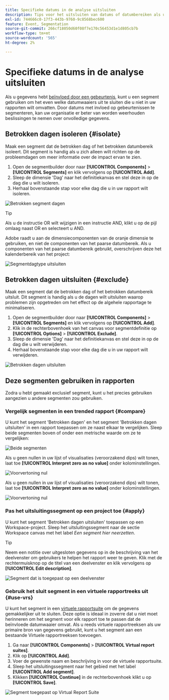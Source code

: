 ```yaml
---
title: Specifieke datums in de analyse uitsluiten
description: Tips voor het uitsluiten van datums of datumbereiken als u deze niet wilt opnemen in rapporten.
exl-id: 744666c0-17f3-443b-9760-9c8568bec600
feature: Event, Segmentation
source-git-commit: 266cf18050d60f08f7e170c56453d1e1d805cb7b
workflow-type: tm+mt
source-wordcount: '565'
ht-degree: 2%

---
```


# Specifieke datums in de analyse uitsluiten

Als u gegevens hebt [beïnvloed door een gebeurtenis](overview.md), kunt u een segment gebruiken om het even welke datumwaaiers uit te sluiten die u niet in uw rapporten wilt omvatten. Door datums met invloed op gebeurtenissen te segmenteren, kan uw organisatie er beter van worden weerhouden beslissingen te nemen over onvolledige gegevens.

## Betrokken dagen isoleren {#isolate}

Maak een segment dat de betrokken dag of het betrokken datumbereik isoleert. Dit segment is handig als u zich alleen wilt richten op de probleemdagen om meer informatie over de impact ervan te zien.

1. Open de segmentbuilder door naar **[!UICONTROL Components]** > **[!UICONTROL Segments]** en klik vervolgens op **[!UICONTROL Add]**.
2. Sleep de dimensie &#39;Dag&#39; naar het definitiekanvas en stel deze in op de dag die u wilt isoleren.
3. Herhaal bovenstaande stap voor elke dag die u in uw rapport wilt isoleren.

![Betrokken segment dagen](assets/affected_days.jpg)

>[!TIP]
>
>Als u de instructie OR wilt wijzigen in een instructie AND, klikt u op de pijl omlaag naast OR en selecteert u AND.

Adobe raadt u aan de dimensiecomponenten van de oranje dimensie te gebruiken, en niet de componenten van het paarse datumbereik. Als u componenten van het paarse datumbereik gebruikt, overschrijven deze het kalenderbereik van het project:

![Segmentdagtype uitsluiten](assets/exclude_segment_day_type.jpg)

## Betrokken dagen uitsluiten {#exclude}

Maak een segment dat de betrokken dag of het betrokken datumbereik uitsluit. Dit segment is handig als u de dagen wilt uitsluiten waarop problemen zijn opgetreden om het effect op de algehele rapportage te minimaliseren.

1. Open de segmentbuilder door naar **[!UICONTROL Components]** > **[!UICONTROL Segments]** en klik vervolgens op **[!UICONTROL Add]**.
2. Klik in de rechterbovenhoek van het canvas voor segmentdefinitie op **[!UICONTROL Options]** > **[!UICONTROL Exclude]**.
3. Sleep de dimensie &#39;Dag&#39; naar het definitiekanvas en stel deze in op de dag die u wilt verwijderen.
4. Herhaal bovenstaande stap voor elke dag die u in uw rapport wilt verwijderen.

![Betrokken dagen uitsluiten](assets/exclude_affected_days.jpg)

## Deze segmenten gebruiken in rapporten

Zodra u hebt gemaakt exclusief segment, kunt u het precies gebruiken aangezien u andere segmenten zou gebruiken.

### Vergelijk segmenten in een trended rapport {#compare}

U kunt het segment &#39;Betrokken dagen&#39; en het segment &#39;Betrokken dagen uitsluiten&#39; in een rapport toepassen om ze naast elkaar te vergelijken. Sleep beide segmenten boven of onder een metrische waarde om ze te vergelijken:

![Beide segmenten](assets/affected_and_exclude.png)

Als u geen nullen in uw lijst of visualisaties (veroorzakend dips) wilt tonen, laat toe **[!UICONTROL Interpret zero as no value]** onder kolominstellingen.

![Voorvertoning nul](assets/interpret_zero.png)

Als u geen nullen in uw lijst of visualisaties (veroorzakend dips) wilt tonen, laat toe **[!UICONTROL Interpret zero as no value]** onder kolominstellingen.

![Voorvertoning nul](assets/interpret_zero.png)

### Pas het uitsluitingssegment op een project toe {#apply}

U kunt het segment &#39;Betrokken dagen uitsluiten&#39; toepassen op een Workspace-project. Sleep het uitsluitingssegment naar de sectie Workspace canvas met het label *Een segment hier neerzetten*.

>[!TIP]
>
>Neem een notitie over uitgesloten gegevens op in de beschrijving van het deelvenster om gebruikers te helpen het rapport weer te geven. Klik met de rechtermuisknop op de titel van een deelvenster en klik vervolgens op **[!UICONTROL Edit description]**.

![Segment dat is toegepast op een deelvenster](assets/exclude_segment_panel.jpg)

### Gebruik het sluit segment in een virtuele rapportreeks uit {#use-vrs}

U kunt het segment in een [virtuele rapportsuite](/help/components/vrs/vrs-about.md) om de gegevens gemakkelijker uit te sluiten. Deze optie is ideaal in zoverre dat u niet moet herinneren om het segment voor elk rapport toe te passen dat de beïnvloede datumwaaier omvat. Als u reeds virtuele rapportreeksen als uw primaire bron van gegevens gebruikt, kunt u het segment aan een bestaande Virtuele rapportreeksen toevoegen.

1. Ga naar **[!UICONTROL Components]** > **[!UICONTROL Virtual report suites]**.
2. Klik op **[!UICONTROL Add]**.
3. Voer de gewenste naam en beschrijving in voor de virtuele rapportsuite.
4. Sleep het uitsluitingssegment naar het gebied met het label **[!UICONTROL Add segment]**.
5. Klikken **[!UICONTROL Continue]** in de rechterbovenhoek klikt u op **[!UICONTROL Save]**.

![Segment toegepast op Virtual Report Suite](assets/exclude_segment_vrs.png)
